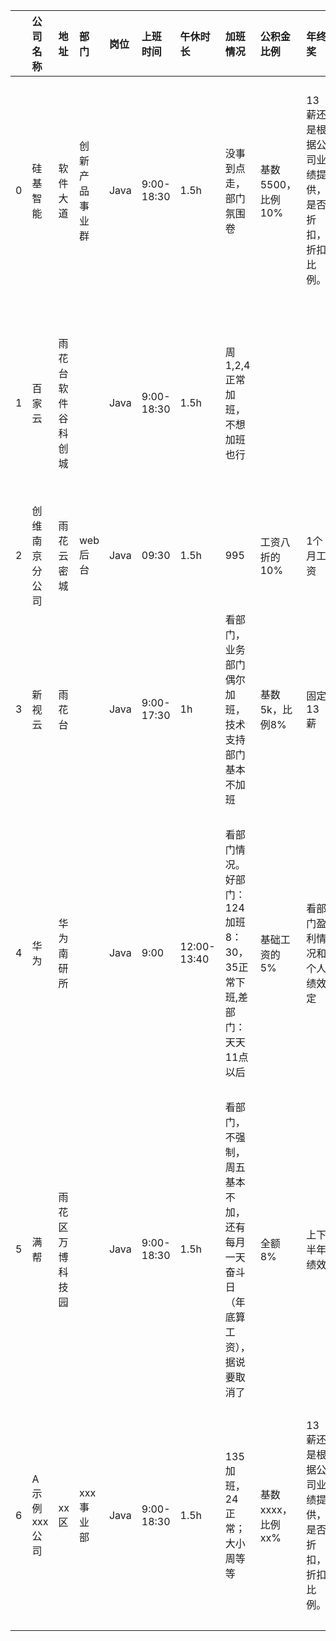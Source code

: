 |    | 公司名称     | 地址        | 部门      | 岗位   | 上班时间       | 午休时长        | 加班情况                                     | 公积金比例          | 年终奖                      | 试用期工资                       | 工位电脑情况                 | 年假                                   | 打卡情况                         | 其他备注   | 评论   |
|---:|:---------|:----------|:--------|:-----|:-----------|:------------|:-----------------------------------------|:---------------|:-------------------------|:----------------------------|:-----------------------|:-------------------------------------|:-----------------------------|:-------|:-----|
|  0 | 硅基智能     | 软件大道      | 创新产品事业群 | Java | 9:00-18:30 | 1.5h        | 没事到点走，部门氛围卷                              | 基数5500，比例10%   | 13薪还是根据公司业绩提供，是否折扣，折扣比例。 | 不打折                         | 网吧工位                   | 满一年才有正常年假，年假次年一月发放（不满一年打折）           | 是否严格打卡，使用的软件或者方式（比如钉钉或人脸识别）。 |        |      |
|  1 | 百家云      | 雨花台软件谷科创城 |         | Java | 9:00-18:30 | 1.5h        | 周1,2,4正常加班，不想加班也行                        |                |                          | 6个月不打折。                     | mac笔记本+小米曲面屏显示器        | 年假次年一月发放，每满一年+1天                     | 每个月有4次迟到补卡机会，早上9.15之前打卡不算迟到  |        |      |
|  2 | 创维南京分公司  | 雨花云密城     | web后台   | Java | 09:30      | 1.5h        | 995                                      | 工资八折的10%       | 1个月工资                    | 不打折                         | Windows电脑+dell显示器      | 法定年假                                 | 弹性打卡                         |        |      |
|  3 | 新视云      | 雨花台       |         | Java | 9:00-17:30 | 1h          | 看部门，业务部门偶尔加班，技术支持部门基本不加班                 | 基数5k，比例8%      | 固定13薪                    | 3年合同，试用期总共6个月，前三个月8折，后三个月全薪 | 配笔记本+显示器               | 5天年假+5天带薪病假（入职自动折算当年年假）              | 不打卡                          |        |      |
|  4 | 华为       | 华为南研所     |         | Java | 9:00       | 12:00-13:40 | 看部门情况。好部门：124加班8：30，35正常下班,差部门：天天11点以后   | 基础工资的5%        | 看部门盈利情况和个人绩效定            | 试用期6个月，100%工资不打折            | 配win台式机+双屏             | 没签奋斗协议的5天，但一般不给休，第二年可以换成钱。签了的自愿放弃年假了 | 必须按时打卡                       |        |      |
|  5 | 满帮       | 雨花区万博科技园  |         | Java | 9:00-18:30 | 1.5h        | 看部门，不强制， 周五基本不加，还有每月一天奋斗日（年底算工资）， 据说要取消了 | 全额8%           | 上下半年绩效                   |                             | 联想                     |                                      |                              |        |      |
|  6 | A示例xxx公司 | xx区       | xxx事业部  | Java | 9:00-18:30 | 1.5h        | 135 加班，24 正常；大小周等等                       | 基数 xxxx，比例 xx% | 13薪还是根据公司业绩提供，是否折扣，折扣比例。 | 是否打折，比如 xx%。                | 工位大小，环境，是否提供设备，设备型号种类。 | 是否有入职就有，是否有前置条件才有。                   | 是否严格打卡，使用的软件或者方式（比如钉钉或人脸识别）。 |        |      |